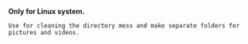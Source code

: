 **Only for Linux system.**

    Use for cleaning the directory mess and make separate folders for pictures and videos.
